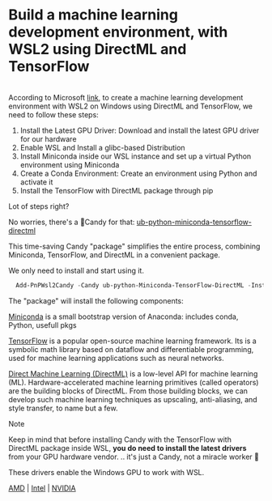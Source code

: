 ﻿# Build a machine learning development environment, with WSL2 using DirectML and TensorFlow
 
\
According to Microsoft [link](https://learn.microsoft.com/en-gb/windows/ai/directml/gpu-tensorflow-wsl), to create a machine learning development environment with WSL2 on Windows using DirectML and TensorFlow, we need to follow these steps:

 1. Install the Latest GPU Driver: Download and install the latest GPU driver for our hardware
 2. Enable WSL and Install a glibc-based Distribution
 3. Install Miniconda inside our WSL instance and set up a virtual Python environment using Miniconda
 4. Create a Conda Environment: Create an environment using Python and activate it
 5. Install the TensorFlow with DirectML package through pip

Lot of steps right?

No worries, there's a 🍭Candy for that: [ub-python-miniconda-tensorflow-directml](/candy/index.html#ub-python-miniconda-tensorflow-directml) 

This time-saving Candy "package" simplifies the entire process, combining Miniconda, TensorFlow, and DirectML in a convenient package.

We only need to install and start using it.

 ```powershell
   Add-PnPWsl2Candy -Candy ub-python-Miniconda-TensorFlow-DirectML -Instance mywslinstance
 ```

The "package" will install the following components:

[Miniconda](https://docs.anaconda.com/free/miniconda/index.html) is a small bootstrap version of Anaconda: includes  conda, Python, usefull pkgs

[TensorFlow](https://www.tensorflow.org/) is a popular open-source machine learning framework. Its is a symbolic math library based on dataflow and differentiable programming, used for machine learning applications such as neural networks.

[Direct Machine Learning (DirectML)](https://learn.microsoft.com/en-gb/windows/ai/directml/dml) is a low-level API for machine learning (ML). Hardware-accelerated machine learning primitives (called operators) are the building blocks of DirectML. From those building blocks, we can develop such machine learning techniques as upscaling, anti-aliasing, and style transfer, to name but a few.  

> [!NOTE]
> Keep in mind that before installing Candy with the TensorFlow with DirectML package inside WSL, **you do need to install the latest drivers**
> from your GPU hardware vendor. 
> .. it's just a Candy, not a miracle worker 🤠
> 
> These drivers enable the Windows GPU to work with WSL.  
> 
> [AMD](https://learn.microsoft.com/en-gb/windows/ai/directml/>gpu-tensorflow-wsl?utm_source=pocket_saves#amd) | [Intel](https://learn.microsoft.com/en-gb/windows/ai/directml/gpu-tensorflow-wsl?>utm_source=pocket_saves#intel) | [NVIDIA](https://learn.microsoft.com/en-gb/windows/ai/directml/gpu-tensorflow-wsl?utm_source=pocket_saves#nvidia)